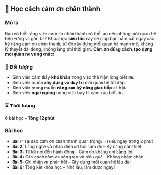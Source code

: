 ## 📌 Học cách cảm ơn chân thành  

### Mô tả  
Bạn có biết rằng việc cảm ơn chân thành có thể tạo nên những mối quan hệ bền vững và gắn bó? Khóa học **siêu tốc** này sẽ giúp bạn nắm bắt ngay các kỹ năng cảm ơn chân thành, từ đó xây dựng mối quan hệ mạnh mẽ, không lý thuyết dài dòng, không lãng phí thời gian. **Cảm ơn đúng cách, tạo dựng mối quan hệ vững chắc!**

### 🎯 Đối tượng  
- Sinh viên cảm thấy **khó khăn** trong việc thể hiện lòng biết ơn.  
- Sinh viên muốn **xây dựng và duy trì** mối quan hệ tốt đẹp.  
- Sinh viên mong muốn **nâng cao kỹ năng giao tiếp** xã hội.  
- Sinh viên **ngại ngùng** trong việc bày tỏ cảm xúc biết ơn.  

### ⏳ Thời lượng  
6 bài học – **Tổng 12 phút**  

### Bài học  
- **Bài 1:** Tại sao cảm ơn chân thành quan trọng? – Hiểu ngay trong 2 phút  
- **Bài 2:** Lắng nghe và nhận diện cơ hội cảm ơn – Kỹ năng cần thiết  
- **Bài 3:** Từ lời nói đến hành động – Cảm ơn không chỉ bằng lời  
- **Bài 4:** Các cách cảm ơn sáng tạo và hiệu quả – Không nhàm chán  
- **Bài 5:** Ghi nhận và phản hồi – Xây dựng mối quan hệ lâu dài  
- **Bài 6:** Tổng kết khóa học – Nhớ lâu, làm được ngay!